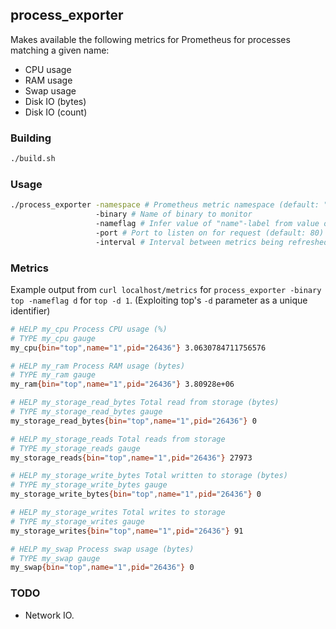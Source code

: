 ## process_exporter

Makes available the following metrics for Prometheus for processes matching a given name:

- CPU usage
- RAM usage
- Swap usage
- Disk IO (bytes)
- Disk IO (count)

### Building

```sh
./build.sh
```

### Usage

```sh
./process_exporter -namespace # Prometheus metric namespace (default: "my")
                   -binary # Name of binary to monitor
                   -nameflag # Infer value of "name"-label from value of this command line flag of monitored process (default: "name")
                   -port # Port to listen on for request (default: 80)
                   -interval # Interval between metrics being refreshed, in seconds (default: 10)
```

### Metrics

Example output from `curl localhost/metrics` for `process_exporter -binary top -nameflag d` for `top -d 1`. (Exploiting top's `-d` parameter as a unique identifier)

```sh
# HELP my_cpu Process CPU usage (%)
# TYPE my_cpu gauge
my_cpu{bin="top",name="1",pid="26436"} 3.0630784711756576

# HELP my_ram Process RAM usage (bytes)
# TYPE my_ram gauge
my_ram{bin="top",name="1",pid="26436"} 3.80928e+06

# HELP my_storage_read_bytes Total read from storage (bytes)
# TYPE my_storage_read_bytes gauge
my_storage_read_bytes{bin="top",name="1",pid="26436"} 0

# HELP my_storage_reads Total reads from storage
# TYPE my_storage_reads gauge
my_storage_reads{bin="top",name="1",pid="26436"} 27973

# HELP my_storage_write_bytes Total written to storage (bytes)
# TYPE my_storage_write_bytes gauge
my_storage_write_bytes{bin="top",name="1",pid="26436"} 0

# HELP my_storage_writes Total writes to storage
# TYPE my_storage_writes gauge
my_storage_writes{bin="top",name="1",pid="26436"} 91

# HELP my_swap Process swap usage (bytes)
# TYPE my_swap gauge
my_swap{bin="top",name="1",pid="26436"} 0
```

### TODO

- Network IO.
